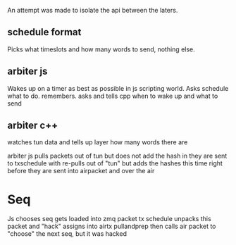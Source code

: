 An attempt was made to isolate the api between the laters.


schedule format
-----

Picks what timeslots and how many words to send, nothing else.



arbiter js
----
Wakes up on a timer as best as possible in js scripting world.  Asks schedule what to do.  remembers.  asks and tells cpp when to wake up and what to send



arbiter c++
----
watches tun data and tells up layer how many words there are





arbiter js pulls packets out of tun but does not add the hash in
they are sent to txschedule with re-pulls out of "tun" but adds the hashes this time
right before they are sent into airpacket and over the air




Seq
====
Js chooses seq
gets loaded into zmq packet
tx schedule unpacks this packet and "hack" assigns into airtx
pullandprep then calls air packet to "choose" the next seq, but it was hacked

